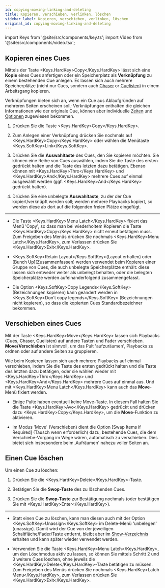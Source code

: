 ```yaml
---
id: copying-moving-linking-and-deleting
title: Kopieren, verschieben, verlinken, löschen
sidebar_label: Kopieren, verschieben, verlinken, löschen
original_id: copying-moving-linking-and-deleting
---
```


import Keys from '@site/src/components/key.ts';
import Video from '@site/src/components/video.tsx';

## Kopieren eines Cues

Mittels der Taste <Keys.HardKey>Copy</Keys.HardKey> lässt sich eine <strong>Kopie</strong> eines Cues anfertigen
oder ein Speicherplatz als <strong>Verknüpfung</strong> zu einem bestehenden Cue anlegen. 
Es lassen sich auch mehrere Speicherplätze (nicht nur Cues, sondern auch
[Chaser](../chases.md) or [Cuelisten](../cue-lists.md)) in einem Arbeitsgang
kopieren.

Verknüpfungen bieten sich an, wenn ein Cue aus Ablaufgründen auf mehreren Seiten
erscheinen soll; Verknüpfungen enthalten die gleichen Informationen wie
der originale Cue, können aber individuelle [Zeiten](cue-timing.md) und 
[Optionen](playback-options.md) zugewiesen bekommen.

1. Drücken Sie die Taste <Keys.HardKey>Copy</Keys.HardKey>.

2. Zum Anlegen einer Verknüpfung drücken Sie nochmals auf <Keys.HardKey>Copy</Keys.HardKey> oder wählen
die Menütaste <Keys.SoftKey>Link</Keys.SoftKey>.

3. Drücken Sie die <strong>Auswahltaste</strong> des Cues, den Sie kopieren möchten.
Sie können eine Reihe von Cues auswählen, indem Sie die Taste des ersten
gedrückt halten und die Taste des letzten dazu betätigen. Ebenso können
mit <Keys.HardKey>Thro</Keys.HardKey> und <Keys.HardKey>And</Keys.HardKey> mehrere Cues auf einmal ausgewählt werden (ggf.
<Keys.HardKey>And</Keys.HardKey> gedrückt halten).

4. Drücken Sie eine unbelegte <strong>Auswahltaste</strong>, zu der der Cue
kopiert/verknüpft werden soll; werden mehrere Playbacks kopiert, so werden 
diese ab dort auf die folgenden freien Plätze eingefügt.

---

-   Die Taste <Keys.HardKey>Menu Latch</Keys.HardKey> fixiert das Menü 'Copy', so dass
    man bei wiederholtem Kopieren die Taste <Keys.HardKey>Copy</Keys.HardKey> nicht
    erneut betätigen muss. Zum Freigeben des Menüs drücken Sie
    nochmals <Keys.HardKey>Menu Latch</Keys.HardKey>, zum Verlassen drücken Sie <Keys.HardKey>Exit</Keys.HardKey>.

-   <Keys.SoftKey>Retain Layout</Keys.SoftKey>(Layout erhalten) oder \[Bunch
    Up\](Zusammen­fassen) werden verwendet beim Kopieren einer Gruppe
    von Cues, die auch unbelegte Speicherplätze enthält: diese lassen
    sich entweder weiter als unbelegt behalten, oder die belegten
    Speicherplätze werden aufeinanderfolgend zusammengefasst.

-   Die Option <Keys.SoftKey>Copy Legends</Keys.SoftKey> (Bezeichnungen kopieren) kann geändert 
	werden in <Keys.SoftKey>Don't copy legends</Keys.SoftKey> (Bezeichnungen nicht kopieren), so 
	dass die kopierten Cues Standardbezeichner bekommen.

## Verschieben eines Cues

Mit der Taste <Keys.HardKey>Move</Keys.HardKey> lassen sich Playbacks (Cues, Chaser, Cuelisten) 
auf andere Tasten und Fader verschieben. <strong>Move/Verschieben</strong> ist sinnvoll, 
um das Pult 'aufzuräumen', Playbacks zu ordnen oder auf andere Seiten zu 
gruppieren.

Wie beim Kopieren lassen sich auch mehrere Playbacks auf einmal verschieben,
indem Sie die Taste des ersten gedrückt halten und die Taste des letzten 
dazu betätigen, oder sie wählen wieder mit <Keys.HardKey>Thro</Keys.HardKey> und <Keys.HardKey>And</Keys.HardKey> mehrere Cues 
auf einmal aus. Und mit <Keys.HardKey>Menu Latch</Keys.HardKey> kann auch das <strong>Move</strong>-Menü fixiert werden.

-   Einige Pulte haben eventuell keine Move-Taste. In diesem Fall halten
	Sie die Taste <Keys.HardKey>Avo</Keys.HardKey> gedrückt und drücken dazu <Keys.HardKey>Copy</Keys.HardKey>, um die <strong>Move</strong>-Funktion 
	zu aktivieren.

-   Im Modus 'Move' (Verschieben) dient die Option \[Swap Items if
    Required\] (Tausch wenn erforderlich) dazu, bestehende Cues, die dem
    Verschiebe-Vorgang im Wege wären, automatisch zu verschieben. Dies
    bietet sich insbesondere beim ‚Aufräumen' nahezu voller Seiten an.

## Einen Cue löschen

Um einen Cue zu löschen:

1. Drücken Sie die <Keys.HardKey>Delete</Keys.HardKey>-Taste.

2. Betätigen Sie die <strong>Swop-Taste</strong> des zu löschenden Cues.

3. Drücken Sie die <strong>Swop-Taste</strong> zur Bestätigung nochmals (oder
bestätigen Sie mit <Keys.HardKey>Enter</Keys.HardKey>).

---

-   Statt einen Cue zu löschen, kann man diesen auch mit der Option
    <Keys.SoftKey>Unassign</Keys.SoftKey> im Delete-Menü 'unbelegen' (unassign). Damit wird der
    Cue von der jeweiligen Schaltfläche/Fader/Taste entfernt, bleibt
    aber im [Show-Verzeichnis](../titan-basics/show-library.md) erhalten und kann später wieder verwendet werden.

-   Verwenden Sie die Taste <Keys.HardKey>Menu Latch</Keys.HardKey>, um den Löschmodus aktiv zu
    lassen, so können Sie mittels Schritt 2 und 3 weitere Cues löschen,
    ohne jeweils die <Keys.HardKey>Delete</Keys.HardKey>-Taste betätigen zu müssen. Zum Freigeben
    des Menüs drücken Sie nochmals <Keys.HardKey>Latch Menu</Keys.HardKey>, zum Verlassen drücken
    Sie <Keys.HardKey>Exit</Keys.HardKey>.